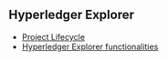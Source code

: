 
<!-- (SPDX-License-Identifier: CC-BY-4.0) -->  <!-- Ensure there is a newline before, and after, this line -->

## Hyperledger Explorer

- [Project Lifecycle](project_lifecycle/README.md)
- [Hyperledger Explorer functionalities](project_functionalities/README.md)



